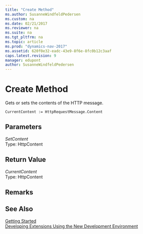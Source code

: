 ```yaml
---
title: "Create Method"
ms.author: SusanneWindfeldPedersen
ms.custom: na
ms.date: 02/21/2017
ms.reviewer: na
ms.suite: na
ms.tgt_pltfrm: na
ms.topic: article
ms.prod: "dynamics-nav-2017"
ms.assetid: 620f0e32-eadc-43e9-8f6e-8fc0b12c3aaf
caps.latest.revision: 9
manager: edupont
author: SusanneWindfeldPedersen
---
```


# Create Method

Gets or sets the contents of the HTTP message.

```
CurrentContent := HttpRequestMessage.Content
```

## Parameters
*SetContent*  
Type: HttpContent

## Return Value
*CurrentContent*  
Type: HttpContent

## Remarks

## See Also
[Getting Started](newdev-get-started.md)  
[Developing Extensions Using the New Development Environment](newdev-dev-overview.md)